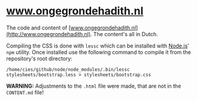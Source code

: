# www.ongegrondehadith.nl

The code and content of [www.ongegrondehadith.nl](http://www.ongegrondehadith.nl).
The content's all in Dutch.

Compiling the CSS is done with `lessc` which can be installed with
[Node.js](http://nodejs.org)' `npm` utility.  Once installed use the
following command to compile it from the repository's root directory:

    /home/cies/github/node/node_modules/.bin/lessc stylesheets/bootstrap.less > stylesheets/bootstrap.css

**WARNING:** Adjustments to the `.html` file were made, that are not in the `CONTENT.md` file!
